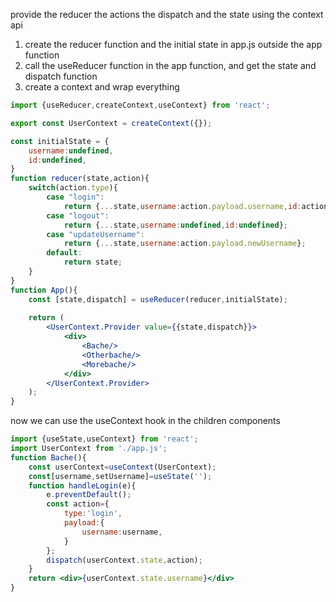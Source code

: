 provide the reducer the actions the dispatch and the state using the context api
1. create the reducer function and the initial state in app.js outside the app function
2. call the useReducer function in the app function, and get the state and dispatch function
3. create a context and wrap everything

```jsx
import {useReducer,createContext,useContext} from 'react';

export const UserContext = createContext({});

const initialState = {
	username:undefined,
	id:undefined,
}
function reducer(state,action){
	switch(action.type){
		case "login":
			return {...state,username:action.payload.username,id:action.payload.id};
		case "logout":
			return {...state,username:undefined,id:undefined};
		case "updateUsername":
			return {...state,username:action.payload.newUsername};
		default:
			return state;
	}
}
function App(){
	const [state,dispatch] = useReducer(reducer,initialState);
	
	return (
		<UserContext.Provider value={{state,dispatch}}>
			<div>
				<Bache/>
				<Otherbache/>
				<Morebache/>
			</div>
		</UserContext.Provider>
	);
}
```
now we can use the useContext hook in the children components
```jsx
import {useState,useContext} from 'react';
import UserContext from './app.js';
function Bache(){
	const userContext=useContext(UserContext);
	const[username,setUsername]=useState('');
	function handleLogin(e){
		e.preventDefault();
		const action={
			type:'login',
			payload:{
				username:username,
			}
		};
		dispatch(userContext.state,action);
	}
	return <div>{userContext.state.username}</div>
}
```